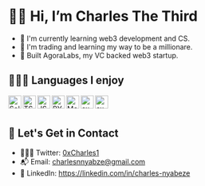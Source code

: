 # 👋🏿  Hi, I’m Charles The Third

- 🧩 I'm currently learning web3 development and CS.
- 🌱 I'm trading and learning my way to be a millionare.
- 🦄 Built AgoraLabs, my VC backed web3 startup.

## 👨🏾‍💻 Languages I enjoy
<img align="left" alt="Solidity" width="26px"
src="https://user-images.githubusercontent.com/90402466/176094484-f27460b9-45c8-4a54-9e00-46a62b5d2dc9.png" />
<img align="left" alt="TS" width="26px"
src="https://user-images.githubusercontent.com/90402466/176096903-f76b67cd-ac0e-45bc-a8a0-aa85a46286e5.png" />
<img align="left" alt="JS" width="26px"
src="https://user-images.githubusercontent.com/90402466/176095911-3f011dd1-6fee-4d93-a773-68a2d1b8005f.png" />
<img align="left" alt="PYTH" width="26px"
src="https://user-images.githubusercontent.com/90402466/176096061-3e69b665-6d23-4f59-aec4-48b8bd5c3638.png" />
<img align="left" alt="Mongo" width="26px"
src="https://user-images.githubusercontent.com/90402466/176096286-4ceac641-747f-4650-abf4-eb5b7dcb79f2.png" />
<img align="left" alt="exprs" width="26px"
src="https://user-images.githubusercontent.com/90402466/176096539-e66ccd65-7fb5-4680-b558-4a688e77586f.png" />
<img align="left" alt="exprs" width="26px"
src="https://user-images.githubusercontent.com/90402466/176096696-744f743f-b240-4df6-960f-cd7c38ad8ed4.png" />
<br />
<br />

## 💎 Let's Get in Contact
- 👨🏻‍💻 Twitter: [0xCharles1](https://twitter.com/0xCharles1)
- 📬 Email: charlesnnyabze@gmail.com
- 🥇 LinkedIn: https://linkedin.com/in/charles-nyabeze
<br />
<br />
